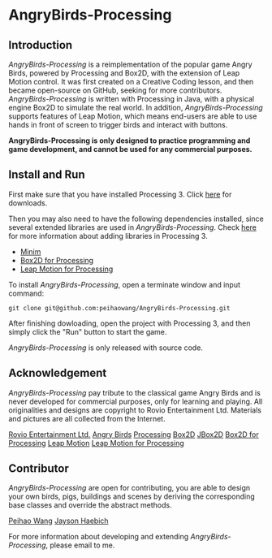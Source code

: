 # AngryBirds-Processing

## Introduction

*AngryBirds-Processing* is a reimplementation of the popular game Angry Birds, powered by Processing and Box2D, with the extension of Leap Motion control. It was first created on a Creative Coding lesson, and then became open-source on GitHub, seeking for more contributors. *AngryBirds-Processing* is written with Processing in Java, with a physical engine Box2D to simulate the real world. In addition, *AngryBirds-Processing* supports features of Leap Motion, which means end-users are able to use hands in front of screen to trigger birds and interact with buttons.

**AngryBirds-Processing is only designed to practice programming and game development, and cannot be used for any commercial purposes.**

## Install and Run

First make sure that you have installed Processing 3. Click [here](https://processing.org/download/) for downloads.

Then you may also need to have the following dependencies installed, since several extended libraries are used in *AngryBirds-Processing*. Check [here](https://processing.org/reference/libraries/) for more information about adding libraries in Processing 3.

* [Minim](http://code.compartmental.net/minim/)
* [Box2D for Processing](https://github.com/shiffman/Box2D-for-Processing)
* [Leap Motion for Processing](https://github.com/nok/leap-motion-processing)

To install *AngryBirds-Processing*, open a terminate window and input command:

 ```
 git clone git@github.com:peihaowang/AngryBirds-Processing.git
 ```

 After finishing dowloading, open the project with Processing 3, and then simply click the "Run" button to start the game.

 *AngryBirds-Processing* is only released with source code.

 ## Acknowledgement

*AngryBirds-Processing* pay tribute to the classical game Angry Birds and is never developed for commercial purposes, only for learning and playing. All originalities and designs are copyright to Rovio Entertainment Ltd. Materials and pictures are all collected from the Internet.

[Rovio Entertainment Ltd.](http://www.rovio.com)
[Angry Birds](https://www.angrybirds.com/games/)
[Processing](https://processing.org)
[Box2D](http://box2d.org)
[JBox2D](http://www.jbox2d.org)
[Box2D for Processing](https://github.com/shiffman/Box2D-for-Processing)
[Leap Motion](https://www.leapmotion.com)
[Leap Motion for Processing](https://github.com/nok/leap-motion-processing)

## Contributor

*AngryBirds-Processing* are open for contributing, you are able to design your own birds, pigs, buildings and scenes by deriving the corresponding base classes and override the abstract methods.

[Peihao Wang](https://github.com/peihaowang)
[Jayson Haebich](http://jaysonh.com/index.htm)

For more information about developing and extending *AngryBirds-Processing*, please email to me.

